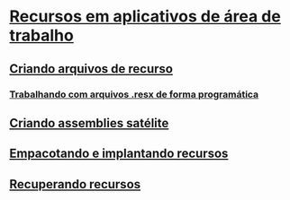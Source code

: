 # [Recursos em aplicativos de área de trabalho](index.md)
## [Criando arquivos de recurso](creating-resource-files-for-desktop-apps.md)
### [Trabalhando com arquivos .resx de forma programática](working-with-resx-files-programmatically.md)
## [Criando assemblies satélite](creating-satellite-assemblies-for-desktop-apps.md)
## [Empacotando e implantando recursos](packaging-and-deploying-resources-in-desktop-apps.md)
## [Recuperando recursos](retrieving-resources-in-desktop-apps.md)

